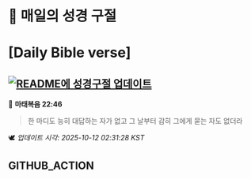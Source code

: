 # 🙏 매일의 성경 구절
# [Daily Bible verse]
## [![README에 성경구절 업데이트](https://github.com/DONGSUKA/first_test/actions/workflows/update-readme-bible.yml/badge.svg)](https://github.com/DONGSUKA/first_test/actions/workflows/update-readme-bible.yml)
<!-- START_BIBLE_VERSE -->
📖 **마태복음 22:46**
> 한 마디도 능히 대답하는 자가 없고 그 날부터 감히 그에게 묻는 자도 없더라

🕊️ _업데이트 시각: 2025-10-12 02:31:28 KST_
  <!-- END_BIBLE_VERSE -->
## GITHUB_ACTION

